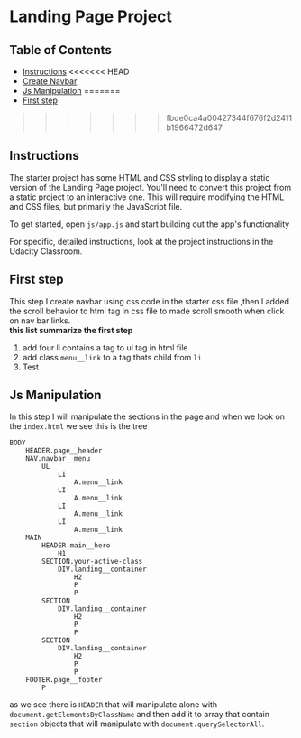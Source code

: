 # Landing Page Project

## Table of Contents

* [Instructions](#instructions)
<<<<<<< HEAD
* [Create Navbar](#create-navbar)
* [Js Manipulation](#js-mainpulation)
=======
* [First step](#first-step)
>>>>>>> fbde0ca4a00427344f676f2d2411b1966472d647

## Instructions

The starter project has some HTML and CSS styling to display a static version of the Landing Page project. You'll need to convert this project from a static project to an interactive one. This will require modifying the HTML and CSS files, but primarily the JavaScript file.

To get started, open `js/app.js` and start building out the app's functionality

For specific, detailed instructions, look at the project instructions in the Udacity Classroom.



## First step

This step I create navbar using css code in the starter css file ,then I added the scroll behavior to html tag in css file to made scroll smooth when click on nav bar links. <br/>
<b>this list summarize the first step</b>
<ol>
  <li>add four li contains a tag to ul tag in html file</li>
  <li>add class <code>menu__link</code> to a tag thats child from <code>li</code></li>
  <li>Test</li>
</ol>

## Js Manipulation

In this step I will manipulate the sections in the page and when we look on the `index.html` we see this is the tree

```
BODY
    HEADER.page__header
    NAV.navbar__menu
        UL
            LI
                A.menu__link
            LI
                A.menu__link
            LI
                A.menu__link
            LI
                A.menu__link
    MAIN
        HEADER.main__hero
            H1
        SECTION.your-active-class
            DIV.landing__container
                H2
                P
                P
        SECTION
            DIV.landing__container
                H2
                P
                P
        SECTION
            DIV.landing__container
                H2
                P
                P
    FOOTER.page__footer
        P
```
as we see there is `HEADER` that will manipulate alone with `document.getElementsByClassName` and then add it to array that contain `section` objects that will manipulate with `document.querySelectorAll`.
 
